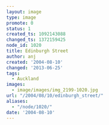 ```yaml
---
layout: image
type: image
promote: 0
status: 1
created_ts: 1092143088
changed_ts: 1372159425
node_id: 1020
title: Edinburgh Street
author: anj
created: '2004-08-10'
changed: '2013-06-25'
tags:
  - Auckland
images:
  - image/images/img_2199-1020.jpg
url: "/2004/08/10/edinburgh_street/"
aliases:
  - "/node/1020/"
date: '2004-08-10'
---
```


